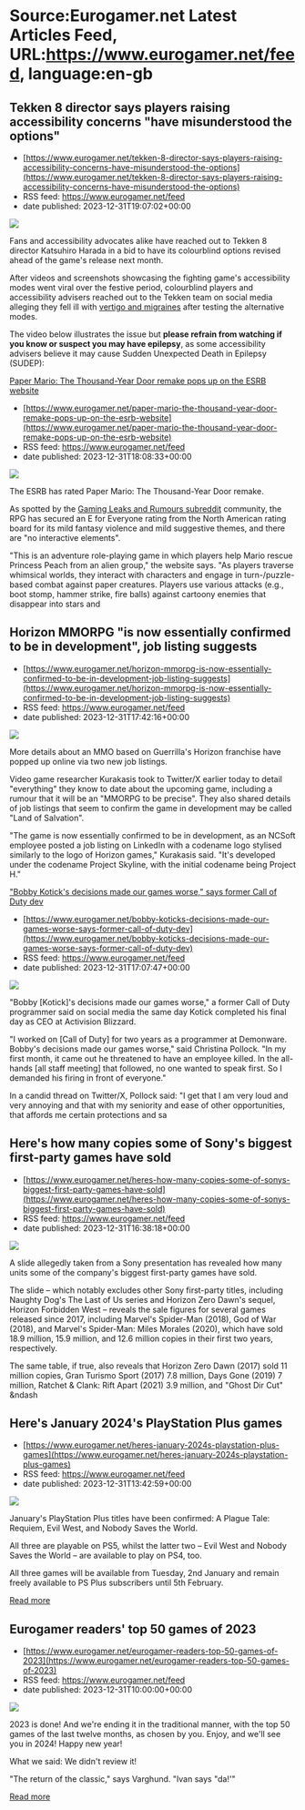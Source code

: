 # Source:Eurogamer.net Latest Articles Feed, URL:https://www.eurogamer.net/feed, language:en-gb

## Tekken 8 director says players raising accessibility concerns "have misunderstood the options"
 - [https://www.eurogamer.net/tekken-8-director-says-players-raising-accessibility-concerns-have-misunderstood-the-options](https://www.eurogamer.net/tekken-8-director-says-players-raising-accessibility-concerns-have-misunderstood-the-options)
 - RSS feed: https://www.eurogamer.net/feed
 - date published: 2023-12-31T19:07:02+00:00

<img src="https://assetsio.reedpopcdn.com/Screenshot-2023-12-31-at-18.47.11.png?width=1920&amp;height=1920&amp;fit=bounds&amp;quality=80&amp;format=jpg&amp;auto=webp" /> <p>Fans and accessibility advocates alike have reached out to Tekken 8 director Katsuhiro Harada in a bid to have its colourblind options revised ahead of the game's release next month.
</p><p>After videos and screenshots showcasing the fighting game's accessibility modes went viral over the festive period, colourblind players and accessibility advisers reached out to the Tekken team on social media alleging they fell ill with <a href="https://x.com/ianhamilton_/status/1740742757843673368?s=20">vertigo and migraines</a> after testing the alternative modes. 
</p><p>The video below illustrates the issue but <strong>please refrain from watching if you know or suspect you may have epilepsy</strong>, as some accessibility advisers believe it may cause Sudden Unexpected Death in Epilepsy (SUDEP):</p> <p><a href="https://ww

## Paper Mario: The Thousand-Year Door remake pops up on the ESRB website
 - [https://www.eurogamer.net/paper-mario-the-thousand-year-door-remake-pops-up-on-the-esrb-website](https://www.eurogamer.net/paper-mario-the-thousand-year-door-remake-pops-up-on-the-esrb-website)
 - RSS feed: https://www.eurogamer.net/feed
 - date published: 2023-12-31T18:08:33+00:00

<img src="https://assetsio.reedpopcdn.com/paper-mario-switch.png?width=1920&amp;height=1920&amp;fit=bounds&amp;quality=80&amp;format=jpg&amp;auto=webp" /> <p>The ESRB has rated Paper Mario: The Thousand-Year Door remake.
</p><p>As spotted by the <a href="https://www.reddit.com/r/GamingLeaksAndRumours/comments/18tq3b0/the_esrb_has_rated_the_paper_mario_ttyd_remake/">Gaming Leaks and Rumours subreddit</a> community, the RPG has secured an E for Everyone rating from the North American rating board for its mild fantasy violence and mild suggestive themes, and there are "no interactive elements".
</p><p>"This is an adventure role-playing game in which players help Mario rescue Princess Peach from an alien group," the website says. "As players traverse whimsical worlds, they interact with characters and engage in turn-/puzzle-based combat against paper creatures. Players use various attacks (e.g., boot stomp, hammer strike, fire balls) against cartoony enemies that disappear into stars and

## Horizon MMORPG "is now essentially confirmed to be in development", job listing suggests
 - [https://www.eurogamer.net/horizon-mmorpg-is-now-essentially-confirmed-to-be-in-development-job-listing-suggests](https://www.eurogamer.net/horizon-mmorpg-is-now-essentially-confirmed-to-be-in-development-job-listing-suggests)
 - RSS feed: https://www.eurogamer.net/feed
 - date published: 2023-12-31T17:42:16+00:00

<img src="https://assetsio.reedpopcdn.com/aloy_MWsQoJB.jpg?width=1920&amp;height=1920&amp;fit=bounds&amp;quality=80&amp;format=jpg&amp;auto=webp" /> <p>More details about an MMO based on Guerrilla's Horizon franchise have popped up online via two new job listings.
</p><p>Video game researcher Kurakasis took to Twitter/X earlier today to detail "everything" they know to date about the upcoming game, including a rumour that it will be an "MMORPG to be precise". They also shared details of job listings that seem to confirm the game in development may be called "Land of Salvation".
</p><p>"The game is now essentially confirmed to be in development, as an NCSoft employee posted a job listing on LinkedIn with a codename logo stylised similarly to the logo of Horizon games," Kurakasis said. "It's developed under the codename Project Skyline, with the initial codename being Project H."
</p> <p><a href="https://www.eurogamer.net/horizon-mmorpg-is-now-essentially-confirmed-to-be-in-development

## "Bobby Kotick's decisions made our games worse," says former Call of Duty dev
 - [https://www.eurogamer.net/bobby-koticks-decisions-made-our-games-worse-says-former-call-of-duty-dev](https://www.eurogamer.net/bobby-koticks-decisions-made-our-games-worse-says-former-call-of-duty-dev)
 - RSS feed: https://www.eurogamer.net/feed
 - date published: 2023-12-31T17:07:47+00:00

<img src="https://assetsio.reedpopcdn.com/activision-blizzard-boss-bobby-kotick-tells-staff-companys-initial-response-to-discrimination-lawsuit-was-tone-deaf-1627468141202.jpg?width=1920&amp;height=1920&amp;fit=bounds&amp;quality=80&amp;format=jpg&amp;auto=webp" /> <p>"Bobby [Kotick]'s decisions made our games worse," a former Call of Duty programmer said on social media the same day Kotick completed his final day as CEO at Activision Blizzard.
</p><p>"I worked on [Call of Duty] for two years as a programmer at Demonware. Bobby's decisions made our games worse," said Christina Pollock. "In my first month, it came out he threatened to have an employee killed. In the all-hands [all staff meeting] that followed, no one wanted to speak first. So I demanded his firing in front of everyone."
</p><p>In a candid thread on Twitter/X, Pollock said: "I get that I am very loud and very annoying and that with my seniority and ease of other opportunities, that affords me certain protections and sa

## Here's how many copies some of Sony's biggest first-party games have sold
 - [https://www.eurogamer.net/heres-how-many-copies-some-of-sonys-biggest-first-party-games-have-sold](https://www.eurogamer.net/heres-how-many-copies-some-of-sonys-biggest-first-party-games-have-sold)
 - RSS feed: https://www.eurogamer.net/feed
 - date published: 2023-12-31T16:38:18+00:00

<img src="https://assetsio.reedpopcdn.com/RATCHET-SITE.jpg?width=1920&amp;height=1920&amp;fit=bounds&amp;quality=80&amp;format=jpg&amp;auto=webp" /> <p>A slide allegedly taken from a Sony presentation has revealed how many units some of the company's biggest first-party games have sold. 
</p><p>The slide &ndash; which notably excludes other Sony first-party titles, including Naughty Dog's The Last of Us series and Horizon Zero Dawn's sequel, Horizon Forbidden West &ndash; reveals the sale figures for several games released since 2017, including Marvel's Spider-Man (2018), God of War (2018), and Marvel's Spider-Man: Miles Morales (2020), which have sold 18.9 million, 15.9 million, and 12.6 million copies in their first two years, respectively. 
</p><p>The same table, if true, also reveals that Horizon Zero Dawn (2017) sold 11 million copies, Gran Turismo Sport (2017) 7.8 million, Days Gone (2019) 7 million, Ratchet &amp; Clank: Rift Apart (2021) 3.9 million, and "Ghost Dir Cut" &ndash

## Here's January 2024's PlayStation Plus games
 - [https://www.eurogamer.net/heres-january-2024s-playstation-plus-games](https://www.eurogamer.net/heres-january-2024s-playstation-plus-games)
 - RSS feed: https://www.eurogamer.net/feed
 - date published: 2023-12-31T13:42:59+00:00

<img src="https://assetsio.reedpopcdn.com/a-plague-tale-requiem-fanatical-01.png?width=1920&amp;height=1920&amp;fit=bounds&amp;quality=80&amp;format=jpg&amp;auto=webp" /> <p>January's PlayStation Plus titles have been confirmed: A Plague Tale: Requiem, Evil West, and Nobody Saves the World.
</p><p>All three are playable on PS5, whilst the latter two &ndash; Evil West and Nobody Saves the World &ndash; are available to play on PS4, too.
</p><p>All three games will be available from Tuesday, 2nd January and remain freely available to PS Plus subscribers until 5th February.
</p> <p><a href="https://www.eurogamer.net/heres-january-2024s-playstation-plus-games">Read more</a></p>

## Eurogamer readers' top 50 games of 2023
 - [https://www.eurogamer.net/eurogamer-readers-top-50-games-of-2023](https://www.eurogamer.net/eurogamer-readers-top-50-games-of-2023)
 - RSS feed: https://www.eurogamer.net/feed
 - date published: 2023-12-31T10:00:00+00:00

<img src="https://assetsio.reedpopcdn.com/stage_curtain.jpg?width=1920&amp;height=1920&amp;fit=bounds&amp;quality=80&amp;format=jpg&amp;auto=webp" /> <p>2023 is done! And we're ending it in the traditional manner, with the top 50 games of the last twelve months, as chosen by you. Enjoy, and we'll see you in 2024! Happy new year!</p><p>What we said: We didn't review it!</p><p>"The return of the classic," says Varghund. "Ivan says "da!'"</p> <p><a href="https://www.eurogamer.net/eurogamer-readers-top-50-games-of-2023">Read more</a></p>

